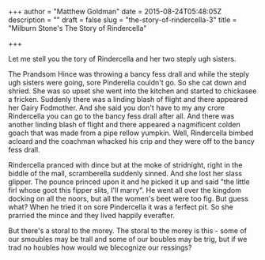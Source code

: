 +++
author = "Matthew Goldman"
date = 2015-08-24T05:48:05Z
description = ""
draft = false
slug = "the-story-of-rindercella-3"
title = "Milburn Stone's The Story of Rindercella"

+++


Let me stell you the tory of Rindercella and her two steply ugh sisters.

The Prandsom Hince was throwing a bancy fess drall and while the steply ugh sisters were going, sore Pinderella couldn't go. So she cat down and shried. She was so upset she went into the kitchen and started to chickasee a fricken. Suddenly there was a linding blash of flight and there appeared her Gairy Fodmother. And she said you don't have to my any crore Rindercella you can go to the bancy fess drall after all. And there was another linding blash of flight and there appeared a nagmificent colden goach that was made from a pipe rellow yumpkin. Well, Rindercella bimbed acloard and the coachman whacked his crip and they were off to the bancy fess drall.

Rindercella pranced with dince but at the moke of stridnight, right in the biddle of the mall, scramberella suddenly sinned. And she lost her slass glipper. The pounce princed upon it and he picked it up and said "the little firl whose goot this fipper slits, I'll marry". He went all over the kingdom docking on all the noors, but all the women's beet were too fig. But guess what? When he tried it on sore Pindercella it was a ferfect pit. So she prarried the mince and they lived happily everafter.

But there's a storal to the morey. The storal to the morey is this - some of our smoubles may be trall and some of our boubles may be trig, but if we trad no houbles how would we blecognize our ressings?

